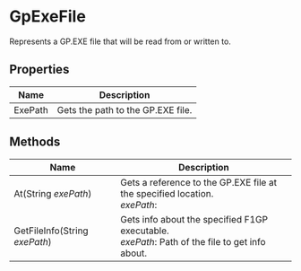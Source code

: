 # GpExeFile

Represents a GP.EXE file that will be read from or written to.

## Properties

| Name  | Description  |
|-------|--------------|
| ExePath  | Gets the path to the GP.EXE file.  |


## Methods

| Name  | Description  |
|-------|--------------|
| At(String *exePath*)  | Gets a reference to the GP.EXE file at the specified location.<br />*exePath*: <br />  |
| GetFileInfo(String *exePath*)  | Gets info about the specified F1GP executable.<br />*exePath*: Path of the file to get info about.<br />  |


